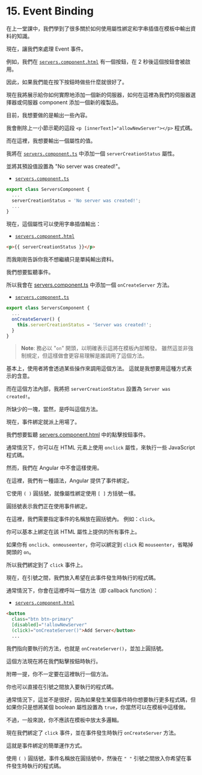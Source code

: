 # 15. Event Binding

在上一堂課中，我們學到了很多關於如何使用屬性綁定和字串插值在模板中輸出資料的知識。

現在，讓我們來處理 Event 事件。

例如，我們在 [`servers.component.html`](../../my-first-app/src/app/servers/servers.component.html) 有一個按鈕，在 2 秒後這個按鈕會被啟用。

因此，如果我們能在按下按鈕時做些什麼就很好了。

現在我將展示給你如何實際地添加一個新的伺服器，如何在這裡為我們的伺服器選擇器或伺服器 component 添加一個新的複製品。

目前，我想要做的是輸出一些內容。

我會刪除上一小節示範的這段 `<p [innerText]="allowNewServer"></p>` 程式碼。

而在這裡，我想要輸出一個屬性的值。

我將在 [`servers.component.ts`](../../my-first-app/src/app/servers/servers.component.ts) 中添加一個 `serverCreationStatus` 屬性。

並將其預設值設置為 "No server was created!"。

- [`servers.component.ts`](../../my-first-app/src/app/servers/servers.component.ts)

```ts
export class ServersComponent {
  ...
  serverCreationStatus = 'No server was created!';
  ...
}
```

現在，這個屬性可以使用字串插值輸出：

- [`servers.component.html`](../../my-first-app/src/app/servers/servers.component.html)

```html
<p>{{ serverCreationStatus }}</p>
```

而我剛剛告訴你我不想繼續只是單純輸出資料。

我們想要監聽事件。

所以我會在 [servers.component.ts](../../my-first-app/src/app/servers/servers.component.ts) 中添加一個 `onCreateServer` 方法。

- [`servers.component.ts`](../../my-first-app/src/app/servers/servers.component.ts)

```ts
export class ServersComponent {
  ...
  onCreateServer() {
    this.serverCreationStatus = 'Server was created!';
  }
}
```

> **Note**: 
> 務必以 "`on`" 開頭，以明確表示這將在模板內部觸發。 雖然這並非強制規定，但這樣做會更容易理解是誰調用了這個方法。

基本上，使用者將會透過某些操作來調用這個方法。 這就是我想要用這種方式表示的含意。

而在這個方法內部，我將把 `serverCreationStatus` 設置為 `Server was created!`。

所缺少的一塊，當然，是呼叫這個方法。

現在，事件綁定就派上用場了。

我們想要監聽 [servers.component.html](../../my-first-app/src/app/servers/servers.component.html) 中的點擊按鈕事件。

通常情況下，你可以在 HTML 元素上使用 `onclick` 屬性，來執行一些 JavaScript 程式碼。

然而，我們在 Angular 中不會這樣使用。

在這裡，我們有一種語法，Angular 提供了事件綁定。

它使用 `( )` 圓括號，就像屬性綁定使用 `[ ]` 方括號一樣。

圓括號表示我們正在使用事件綁定。

在這裡，我們需要指定事件的名稱放在圓括號內。 例如：`click`。

你可以基本上綁定在該 HTML 屬性上提供的所有事件上。

如果你有 `onclick`、`onmouseenter`，你可以綁定到 `click` 和 `mouseenter`，省略掉開頭的 `on`。

所以我們綁定到了 `click` 事件上。

現在，在引號之間，我們放入希望在此事件發生時執行的程式碼。

通常情況下，你會在這裡呼叫一個方法（即 callback function）：

- [`servers.component.html`](../../my-first-app/src/app/servers/servers.component.html)

```html
<button
  class="btn btn-primary"
  [disabled]="!allowNewServer"
  (click)="onCreateServer()">Add Server</button>
  ...
```

我們指向要執行的方法，也就是 `onCreateServer()`，並加上圓括號。

這個方法現在將在我們點擊按鈕時執行。

附帶一提，你不一定要在這裡執行一個方法。

你也可以直接在引號之間放入要執行的程式碼。

通常情況下，這並不是很好，因為如果發生某個事件時你想要執行更多程式碼，但如果你只是想將某個 boolean 屬性設置為 `true`，你當然可以在模板中這樣做。

不過，一般來說，你不應該在模板中放太多邏輯。

現在我們綁定了 `click` 事件，並在事件發生時執行 `onCreateServer` 方法。

這就是事件綁定的簡單運作方式。

使用 `( )` 圓括號，事件名稱放在圓括號中，然後在 `" "` 引號之間放入你希望在事件發生時執行的程式碼。